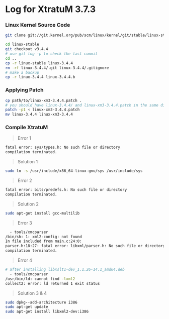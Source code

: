 # Log for XtratuM 3.7.3

### Linux Kernel Source Code

```sh
git clone git://git.kernel.org/pub/scm/linux/kernel/git/stable/linux-stable.git

cd linux-stable
git checkout v3.4.4
# use git log -p to check the last commit
cd ..
cp -r linux-stable linux-3.4.4
rm -rf linux-3.4.4/.git linux-3.4.4/.gitignore
# make a backup
cp -r linux-3.4.4 linux-3.4.4.b
```

### Applying Patch

```sh
cp path/to/linux-xm3-3.4.4.patch .
# you should have linux-3.4.4/ and linux-xm3-3.4.4.patch in the same directory
patch -p1 < linux-xm3-3.4.4.patch
mv linux-3.4.4 linux-xm3-3.4.4
```

### Compile XtratuM

> Error 1

```sh
fatal error: sys/types.h: No such file or directory
compilation terminated.
```

> Solution 1

```sh
sudo ln -s /usr/include/x86_64-linux-gnu/sys /usr/include/sys 
```
> Error 2

```sh
fatal error: bits/predefs.h: No such file or directory
compilation terminated.
```

> Solution 2

```sh
sudo apt-get install gcc-multilib
```

> Error 3

```sh
  - tools/xmcparser
/bin/sh: 1: xml2-config: not found
In file included from main.c:24:0:
parser.h:18:27: fatal error: libxml/parser.h: No such file or directory
compilation terminated.
```
> Error 4

```sh
# after installing libxslt1-dev_1.1.26-14.1_amd64.deb
  - tools/xmcparser
/usr/bin/ld: cannot find -lxml2
collect2: error: ld returned 1 exit status
```

> Solution 3 & 4

```sh
sudo dpkg--add-architecture i386
sudo apt-get update
sudo apt-get install libxml2-dev:i386
```
